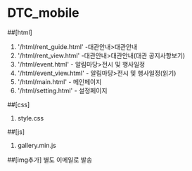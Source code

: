 # DTC_mobile

##[html]
1. '/html/rent_guide.html' -대관안내>대관안내
2. '/html/rent_view.html' -대관안내>대관안내(대관 공지사항보기)
3. '/html/event.html' - 알림마당>전시 및 행사일정
4. '/html/event_view.html' - 알림마당>전시 및 행사일정(읽기)
5. '/html/main.html' - 메인페이지
6. '/html/setting.html' - 설정페이지

##[css]
1. style.css

##[js]
1. gallery.min.js

##[img추가]
별도 이메일로 발송


